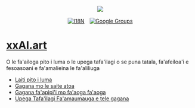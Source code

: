 <p align="center"><a href="https://wac.tax"><img src="https://cdn.jsdelivr.net/gh/wactax/img/logo.svg"/></a></p><p align="center"><a href="https://github.com/wactax/wac.tax/blob/main/doc/README.md#readme"><img alt="I18N" src="https://cdn.jsdelivr.net/gh/wactax/img/t.svg"/></a>　<a href="https://groups.google.com/u/2/g/wactax"><img alt="Google Groups" src="https://cdn.jsdelivr.net/gh/wactax/img/g-groups.svg"/></a></p>

# [xxAI.art](https://xxAI.art)

O le fa'ailoga pito i luma o le upega tafa'ilagi o se puna tatala, fa'afeiloa'i e fesoasoani e fa'amalieina le fa'aliliuga

* [Laiti pito i luma](https://github.com/xxai-art/web)
* [Gagana mo le saite atoa](https://github.com/xxai-art/web/tree/main/i18n)
* [Gagana fa'apipi'i mo fa'aoga fa'aoga](https://github.com/wacpkg/user/tree/main/ui.i18n)
* [Upega Tafa'ilagi Fa'amaumauga e tele gagana](https://github.com/xxai-doc)
